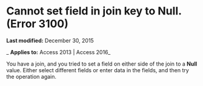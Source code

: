 
# Cannot set field <name> in join key to Null. (Error 3100)

 **Last modified:** December 30, 2015

 _ **Applies to:** Access 2013 | Access 2016_

You have a join, and you tried to set a field on either side of the join to a  **Null** value. Either select different fields or enter data in the fields, and then try the operation again.


